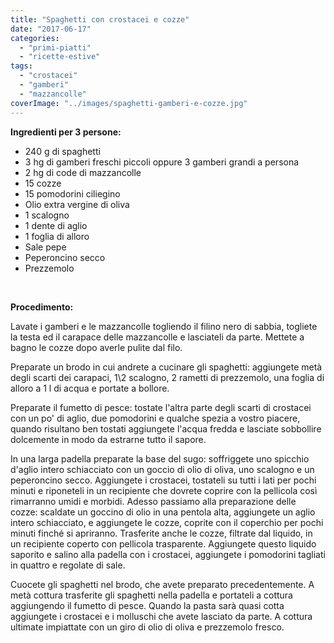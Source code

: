 ```yaml
---
title: "Spaghetti con crostacei e cozze"
date: "2017-06-17"
categories: 
  - "primi-piatti"
  - "ricette-estive"
tags: 
  - "crostacei"
  - "gamberi"
  - "mazzancolle"
coverImage: "../images/spaghetti-gamberi-e-cozze.jpg"
---
```


**Ingredienti per 3 persone:**

- 240 g di spaghetti
- 3 hg di gamberi freschi piccoli oppure 3 gamberi grandi a persona
- 2 hg di code di mazzancolle
- 15 cozze
- 15 pomodorini ciliegino
- Olio extra vergine di oliva
- 1 scalogno
- 1 dente di aglio
- 1 foglia di alloro
- Sale pepe
- Peperoncino secco
- Prezzemolo

 

**Procedimento:**

Lavate i gamberi e le mazzancolle togliendo il filino nero di sabbia, togliete la testa ed il carapace delle mazzancolle e lasciateli da parte. Mettete a bagno le cozze dopo averle pulite dal filo.

Preparate un brodo in cui andrete a cucinare gli spaghetti: aggiungete metà degli scarti dei carapaci, 1\\2 scalogno, 2 rametti di prezzemolo, una foglia di alloro a 1 l di acqua e portate a bollore.

Preparate il fumetto di pesce: tostate l'altra parte degli scarti di crostacei con un po' di aglio, due pomodorini e qualche spezia a vostro piacere, quando risultano ben tostati aggiungete l'acqua fredda e lasciate sobbollire dolcemente in modo da estrarne tutto il sapore.

In una larga padella preparate la base del sugo: soffriggete uno spicchio d'aglio intero schiacciato con un goccio di olio di oliva, uno scalogno e un peperoncino secco. Aggiungete i crostacei, tostateli su tutti i lati per pochi minuti e riponeteli in un recipiente che dovrete coprire con la pellicola così rimarranno umidi e morbidi. Adesso passiamo alla preparazione delle cozze: scaldate un goccino di olio in una pentola alta, aggiungete un aglio intero schiacciato, e aggiungete le cozze, coprite con il coperchio per pochi minuti finché si apriranno. Trasferite anche le cozze, filtrate dal liquido, in un recipiente coperto con pellicola trasparente. Aggiungete questo liquido saporito e salino alla padella con i crostacei, aggiungete i pomodorini tagliati in quattro e regolate di sale.

Cuocete gli spaghetti nel brodo, che avete preparato precedentemente. A metà cottura trasferite gli spaghetti nella padella e portateli a cottura aggiungendo il fumetto di pesce. Quando la pasta sarà quasi cotta aggiungete i crostacei e i molluschi che avete lasciato da parte. A cottura ultimate impiattate con un giro di olio di oliva e prezzemolo fresco.
